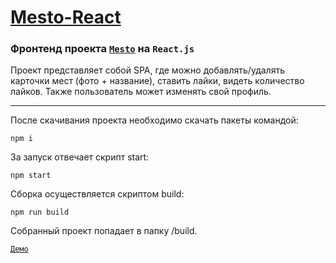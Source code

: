 # [Mesto-React](https://artyemsavchenko.github.io/mesto-react/)
### Фронтенд проекта [`Mesto`](https://github.com/ArtyemSavchenko/mesto) на `React.js`
Проект представляет собой SPA, где можно добавлять/удалять карточки мест (фото + название), ставить лайки, видеть количество лайков. Также пользователь может изменять свой профиль.

---

После скачивания проекта необходимо скачать пакеты командой:
```
npm i
```
За запуск отвечает скрипт start:
```
npm start
```
Сборка осуществляется скриптом build:
```
npm run build
```
Собранный проект попадает в папку /build.


[`Демо`](https://artyemsavchenko.github.io/mesto-react/)